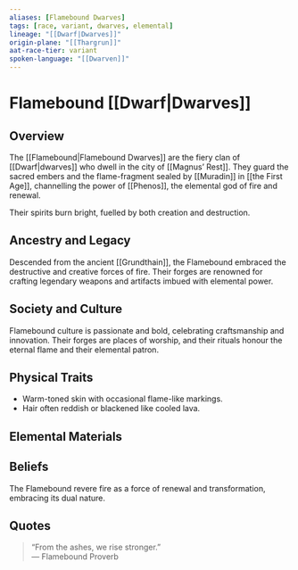 ```yaml
---
aliases: [Flamebound Dwarves]
tags: [race, variant, dwarves, elemental]
lineage: "[[Dwarf|Dwarves]]"
origin-plane: "[[Thargrun]]"
aat-race-tier: variant
spoken-language: "[[Dwarven]]"
---
```


# Flamebound [[Dwarf|Dwarves]]

## Overview  
The [[Flamebound|Flamebound Dwarves]] are the fiery clan of [[Dwarf|dwarves]] who dwell in the city of [[Magnus’ Rest]]. They guard the sacred embers and the flame-fragment sealed by [[Muradin]] in [[the First Age]], channelling the power of [[Phenos]], the elemental god of fire and renewal.

Their spirits burn bright, fuelled by both creation and destruction.

## Ancestry and Legacy  
Descended from the ancient [[Grundthain]], the Flamebound embraced the destructive and creative forces of fire. Their forges are renowned for crafting legendary weapons and artifacts imbued with elemental power.

## Society and Culture  
Flamebound culture is passionate and bold, celebrating craftsmanship and innovation. Their forges are places of worship, and their rituals honour the eternal flame and their elemental patron.


## Physical Traits  
- Warm-toned skin with occasional flame-like markings.  
- Hair often reddish or blackened like cooled lava.

## Elemental Materials  


## Beliefs  
The Flamebound revere fire as a force of renewal and transformation, embracing its dual nature.

## Quotes  
> “From the ashes, we rise stronger.”  
> — Flamebound Proverb
